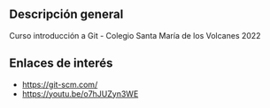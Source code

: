 ## Descripción general

Curso introducción a Git - Colegio Santa María de los Volcanes 2022

## Enlaces de interés

- https://git-scm.com/
- https://youtu.be/o7hJUZyn3WE
